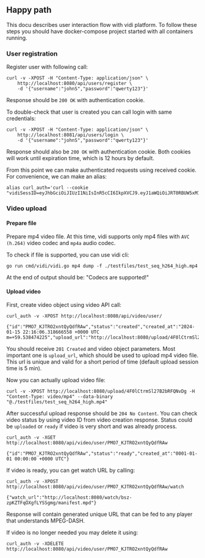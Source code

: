 ## Happy path

This docu describes user interaction flow with vidi platform. To follow these steps you should have docker-compose project started with all containers running.

### User registration

Register user with following call:
```shell
curl -v -XPOST -H "Content-Type: application/json" \
    http://localhost:8080/api/users/register \
    -d '{"username":"johnS","password":"qwerty123"}'
```

Response should be `200 OK` with authentication cookie.

To double-check that user is created you can call login with same credentials:

```shell
curl -v -XPOST -H "Content-Type: application/json" \
    http://localhost:8081/api/users/login \
    -d '{"username":"johnS","password":"qwerty123"}'
```

Response should also be `200 OK` with authentication cookie. Both cookies will work until expiration time, which is 12 hours by default.

From this point we can make authenticated requests using received cookie. For convenience, we can make an alias:

```shell
alias curl_auth='curl --cookie "vidiSessID=eyJhbGciOiJIUzI1NiIsInR5cCI6IkpXVCJ9.eyJ1aWQiOiJRT0RBUW5xM1NkNjg2bmtsQ1RHZkhnIiwibmFtZSI6ImpvaG5TIiwiZXhwIjoxNzA1MTg2MjgyfQ.KnwB89hW9tQRvW18e_Xno45nvc_7aMcJimJ2ehVuMIM"'
```

### Video upload

#### Prepare file

Prepare mp4 video file. At this time, vidi supports only mp4 files with `AVC (h.264)` video codec and `mp4a` audio codec. 

To check if file is supported, you can use vidi cli:
```shell
go run cmd/vidi/vidi.go mp4 dump -f ./testfiles/test_seq_h264_high.mp4
```
At the end of output should be: "Codecs are supported!"

#### Upload video

First, create video object using video API call:
```shell
curl_auth -v -XPOST http://localhost:8080/api/video/user/
```
```shell
{"id":"PMO7_KJTRO2xntQyQdfRAw","status":"created","created_at":"2024-01-15 22:16:06.318666558 +0000 UTC m=+59.538474225","upload_url":"http://localhost:8080/upload/4F0lCtrmSl27B2bRFQNvDg"}
```
You should receive `201 Created` and video object parameters. Most important one is `upload_url`, which should be used to upload mp4 video file. This url is unique and valid for a short period of time (default upload session time is 5 min).

Now you can actually upload video file:

```shell
curl -v -XPOST http://localhost:8080/upload/4F0lCtrmSl27B2bRFQNvDg -H "Content-Type: video/mp4" --data-binary "@./testfiles/test_seq_h264_high.mp4"
```

After successful upload response should be `204 No Content`. You can check video status by using video ID from video creation response. Status could be `uploaded` or `ready` if video is very short and was already process.

```shell
curl_auth -v -XGET http://localhost:8080/api/video/user/PMO7_KJTRO2xntQyQdfRAw
```
```shell
{"id":"PMO7_KJTRO2xntQyQdfRAw","status":"ready","created_at":"0001-01-01 00:00:00 +0000 UTC"}
```

If video is ready, you can get watch URL by calling:
```shell
curl_auth -v -XPOST http://localhost:8080/api/video/user/PMO7_KJTRO2xntQyQdfRAw/watch
```
```shell
{"watch_url":"http://localhost:8080/watch/bsz-zpKZTFqOXgfLYSSgmg/manifest.mpd"}
```

Response will contain generated unique URL that can be fed to any player that understands MPEG-DASH.

If video is no longer needed you may delete it using:
```shell
curl_auth -v -XDELETE http://localhost:8080/api/video/user/PMO7_KJTRO2xntQyQdfRAw
```
